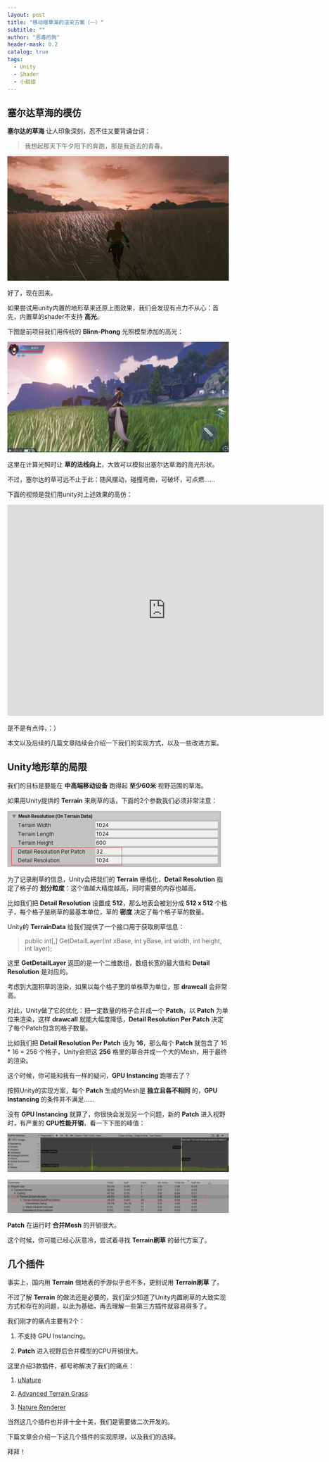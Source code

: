 ```yaml
---
layout: post
title: "移动端草海的渲染方案（一）"
subtitle: ""
author: "恶毒的狗"
header-mask: 0.2
catalog: true
tags:
  - Unity
  - Shader
  - 小甜甜
---
```


## 塞尔达草海的模仿

**塞尔达的草海** 让人印象深刻，忍不住又要背诵台词：

> 我想起那天下午夕阳下的奔跑，那是我逝去的青春。

![img](/img/unity-grass/screenshot1.png)

好了，现在回来。

如果尝试用unity内置的地形草来还原上图效果，我们会发现有点力不从心：首先，内置草的shader不支持 **高光**。 

下图是前项目我们用传统的 **Blinn-Phong** 光照模型添加的高光：

![img](/img/unity-grass/screenshot2.png)

这里在计算光照时让 **草的法线向上**，大致可以模拟出塞尔达草海的高光形状。

不过，塞尔达的草可远不止于此：随风摆动，碰撞弯曲，可破坏，可点燃......

下面的视频是我们用unity对上述效果的高仿：

<iframe frameborder="0" width="720" height="480" src="https://v.qq.com/txp/iframe/player.html?vid=h3051zdbrxd" allowFullScreen="true"></iframe>

是不是有点帅，：）

本文以及后续的几篇文章陆续会介绍一下我们的实现方式，以及一些改进方案。

## Unity地形草的局限

我们的目标是要能在 **中高端移动设备** 跑得起 **至少60米** 视野范围的草海。 

如果用Unity提供的 **Terrain** 来刷草的话，下面的2个参数我们必须非常注意：

![img](/img/unity-grass/screenshot3.png)

为了记录刷草的信息，Unity会把我们的 **Terrain** 栅格化，**Detail Resolution** 指定了格子的 **划分粒度**：这个值越大精度越高，同时需要的内存也越高。

比如我们把 **Detail Resolution** 设置成 **512**，那么地表会被划分成 **512 x 512** 个格子，每个格子是刷草的最基本单位，草的 **密度** 决定了每个格子草的数量。

Unity的 **TerrainData** 给我们提供了一个接口用于获取刷草信息：

> public int[,] GetDetailLayer(int xBase, int yBase, int width, int height, int layer);

这里 **GetDetailLayer** 返回的是一个二维数组，数组长宽的最大值和 **Detail Resolution** 是对应的。

考虑到大面积草的渲染，如果以每个格子里的单株草为单位，那 **drawcall** 会非常高。

对此，Unity做了它的优化：把一定数量的格子合并成一个 **Patch**，以 **Patch** 为单位来渲染，这样 **drawcall** 就能大幅度降低，**Detail Resolution Per Patch** 决定了每个Patch包含的格子数量。

比如我们把 **Detail Resolution Per Patch** 设为 **16**，那么每个 **Patch** 就包含了 16 * 16 = 256 个格子，Unity会把这 **256** 格里的草合并成一个大的Mesh，用于最终的渲染。

这个时候，你可能和我有一样的疑问，**GPU Instancing** 跑哪去了？

按照Unity的实现方案，每个 **Patch** 生成的Mesh是 **独立且各不相同** 的，**GPU Instancing** 的条件并不满足......

没有 **GPU Instancing** 就算了，你很快会发现另一个问题，新的 **Patch** 进入视野时，有严重的 **CPU性能开销**，看一下下图的峰值：

![img](/img/unity-grass/screenshot4.png)

![img](/img/unity-grass/screenshot5.png)

**Patch** 在运行时 **合并Mesh** 的开销很大。

这个时候，你可能已经心灰意冷，尝试着寻找 **Terrain刷草** 的替代方案了。

## 几个插件

事实上，国内用 **Terrain** 做地表的手游似乎也不多，更别说用 **Terrain刷草** 了。

不过了解 **Terrain** 的做法还是必要的，我们至少知道了Unity内置刷草的大致实现方式和存在的问题，以此为基础，再去理解一些第三方插件就容易得多了。

我们刚才的痛点主要有2个：

1. 不支持 GPU Instancing。

2. **Patch** 进入视野后合并模型的CPU开销很大。

这里介绍3款插件，都号称解决了我们的痛点：

1. [uNature](https://assetstore.unity.com/packages/vfx/shaders/unature-gpu-grass-and-interactable-trees-43129?aid=1101l85Tr)

2. [Advanced Terrain Grass](https://assetstore.unity.com/packages/tools/terrain/advanced-terrain-grass-100014?aid=1101l85Tr)

3. [Nature Renderer](https://assetstore.unity.com/packages/tools/terrain/nature-renderer-153552?aid=1101l85Tr)

当然这几个插件也并非十全十美，我们是需要做二次开发的。

下篇文章会介绍一下这几个插件的实现原理，以及我们的选择。

拜拜！



















